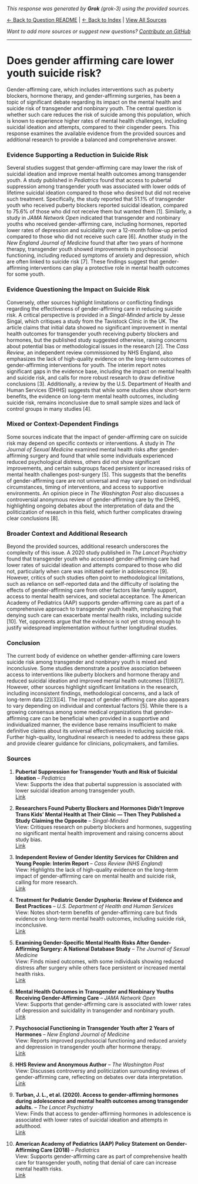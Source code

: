 <!-- 
Generated by: grok
Model: grok-3
Prompt type: sources
Tools enabled: False
Generated at: 2025-06-27T23:49:13.780025
-->

*This response was generated by **Grok** (grok-3) using the provided sources.*

[← Back to Question README](README.md) | [← Back to Index](../README.md) | [View All Sources](../allsources.md)

*Want to add more sources or suggest new questions? [Contribute on GitHub](https://github.com/justinwest/SuggestedSources)*

---

# Does gender affirming care lower youth suicide risk?

Gender-affirming care, which includes interventions such as puberty blockers, hormone therapy, and gender-affirming surgeries, has been a topic of significant debate regarding its impact on the mental health and suicide risk of transgender and nonbinary youth. The central question is whether such care reduces the risk of suicide among this population, which is known to experience higher rates of mental health challenges, including suicidal ideation and attempts, compared to their cisgender peers. This response examines the available evidence from the provided sources and additional research to provide a balanced and comprehensive answer.

### Evidence Supporting a Reduction in Suicide Risk
Several studies suggest that gender-affirming care may lower the risk of suicidal ideation and improve mental health outcomes among transgender youth. A study published in *Pediatrics* found that access to pubertal suppression among transgender youth was associated with lower odds of lifetime suicidal ideation compared to those who desired but did not receive such treatment. Specifically, the study reported that 51.1% of transgender youth who received puberty blockers reported suicidal ideation, compared to 75.6% of those who did not receive them but wanted them [1]. Similarly, a study in *JAMA Network Open* indicated that transgender and nonbinary youths who received gender-affirming care, including hormones, reported lower rates of depression and suicidality over a 12-month follow-up period compared to those who did not receive such care [6]. Another study in the *New England Journal of Medicine* found that after two years of hormone therapy, transgender youth showed improvements in psychosocial functioning, including reduced symptoms of anxiety and depression, which are often linked to suicide risk [7]. These findings suggest that gender-affirming interventions can play a protective role in mental health outcomes for some youth.

### Evidence Questioning the Impact on Suicide Risk
Conversely, other sources highlight limitations or conflicting findings regarding the effectiveness of gender-affirming care in reducing suicide risk. A critical perspective is provided in a *Singal-Minded* article by Jesse Singal, which critiques a study from the Tavistock Clinic in the UK. The article claims that initial data showed no significant improvement in mental health outcomes for transgender youth receiving puberty blockers and hormones, but the published study suggested otherwise, raising concerns about potential bias or methodological issues in the research [2]. The *Cass Review*, an independent review commissioned by NHS England, also emphasizes the lack of high-quality evidence on the long-term outcomes of gender-affirming interventions for youth. The interim report notes significant gaps in the evidence base, including the impact on mental health and suicide risk, and calls for more robust research to draw definitive conclusions [3]. Additionally, a review by the U.S. Department of Health and Human Services (DHHS) suggests that while some studies show short-term benefits, the evidence on long-term mental health outcomes, including suicide risk, remains inconclusive due to small sample sizes and lack of control groups in many studies [4].

### Mixed or Context-Dependent Findings
Some sources indicate that the impact of gender-affirming care on suicide risk may depend on specific contexts or interventions. A study in *The Journal of Sexual Medicine* examined mental health risks after gender-affirming surgery and found that while some individuals experienced reduced psychological distress, others did not show significant improvements, and certain subgroups faced persistent or increased risks of mental health challenges post-surgery [5]. This suggests that the benefits of gender-affirming care are not universal and may vary based on individual circumstances, timing of interventions, and access to supportive environments. An opinion piece in *The Washington Post* also discusses a controversial anonymous review of gender-affirming care by the DHHS, highlighting ongoing debates about the interpretation of data and the politicization of research in this field, which further complicates drawing clear conclusions [8].

### Broader Context and Additional Research
Beyond the provided sources, additional research underscores the complexity of this issue. A 2020 study published in *The Lancet Psychiatry* found that transgender youth who accessed gender-affirming care had lower rates of suicidal ideation and attempts compared to those who did not, particularly when care was initiated earlier in adolescence [9]. However, critics of such studies often point to methodological limitations, such as reliance on self-reported data and the difficulty of isolating the effects of gender-affirming care from other factors like family support, access to mental health services, and societal acceptance. The American Academy of Pediatrics (AAP) supports gender-affirming care as part of a comprehensive approach to transgender youth health, emphasizing that denying such care can exacerbate mental health risks, including suicide [10]. Yet, opponents argue that the evidence is not yet strong enough to justify widespread implementation without further longitudinal studies.

### Conclusion
The current body of evidence on whether gender-affirming care lowers suicide risk among transgender and nonbinary youth is mixed and inconclusive. Some studies demonstrate a positive association between access to interventions like puberty blockers and hormone therapy and reduced suicidal ideation and improved mental health outcomes [1][6][7]. However, other sources highlight significant limitations in the research, including inconsistent findings, methodological concerns, and a lack of long-term data [2][3][4]. The impact of gender-affirming care also appears to vary depending on individual and contextual factors [5]. While there is a growing consensus among some medical organizations that gender-affirming care can be beneficial when provided in a supportive and individualized manner, the evidence base remains insufficient to make definitive claims about its universal effectiveness in reducing suicide risk. Further high-quality, longitudinal research is needed to address these gaps and provide clearer guidance for clinicians, policymakers, and families.

### Sources
1. **Pubertal Suppression for Transgender Youth and Risk of Suicidal Ideation** – *Pediatrics*  
   View: Supports the idea that pubertal suppression is associated with lower suicidal ideation among transgender youth.  
   [Link](https://publications.aap.org/pediatrics/article-abstract/145/2/e20191725/68259/Pubertal-Suppression-for-Transgender-Youth-and?redirectedFrom=fulltext)

2. **Researchers Found Puberty Blockers and Hormones Didn’t Improve Trans Kids’ Mental Health at Their Clinic — Then They Published a Study Claiming the Opposite** – *Singal-Minded*  
   View: Critiques research on puberty blockers and hormones, suggesting no significant mental health improvement and raising concerns about study bias.  
   [Link](https://jessesingal.substack.com/p/researchers-found-puberty-blockers)

3. **Independent Review of Gender Identity Services for Children and Young People: Interim Report** – *Cass Review (NHS England)*  
   View: Highlights the lack of high-quality evidence on the long-term impact of gender-affirming care on mental health and suicide risk, calling for more research.  
   [Link](https://webarchive.nationalarchives.gov.uk/ukgwa/20250310143846mp_/https://cass.independent-review.uk/wp-content/uploads/2022/03/Cass-Review-Interim-Report-Final-Web-Accessible.pdf)

4. **Treatment for Pediatric Gender Dysphoria: Review of Evidence and Best Practices** – *U.S. Department of Health and Human Services*  
   View: Notes short-term benefits of gender-affirming care but finds evidence on long-term mental health outcomes, including suicide risk, inconclusive.  
   [Link](https://archive.jwest.org/Research/DHHS2025-GenderDysphoria.pdf)

5. **Examining Gender-Specific Mental Health Risks After Gender-Affirming Surgery: A National Database Study** – *The Journal of Sexual Medicine*  
   View: Finds mixed outcomes, with some individuals showing reduced distress after surgery while others face persistent or increased mental health risks.  
   [Link](https://academic.oup.com/jsm/article-abstract/22/4/645/8042063)

6. **Mental Health Outcomes in Transgender and Nonbinary Youths Receiving Gender-Affirming Care** – *JAMA Network Open*  
   View: Supports that gender-affirming care is associated with lower rates of depression and suicidality in transgender and nonbinary youth.  
   [Link](https://pubmed.ncbi.nlm.nih.gov/35212746/)

7. **Psychosocial Functioning in Transgender Youth after 2 Years of Hormones** – *New England Journal of Medicine*  
   View: Reports improved psychosocial functioning and reduced anxiety and depression in transgender youth after hormone therapy.  
   [Link](https://pubmed.ncbi.nlm.nih.gov/36652355/)

8. **HHS Review and Anonymous Author** – *The Washington Post*  
   View: Discusses controversy and politicization surrounding reviews of gender-affirming care, reflecting on debates over data interpretation.  
   [Link](https://www.washingtonpost.com/opinions/2025/06/26/hhs-review-anonymous-author/)

9. **Turban, J. L., et al. (2020). Access to gender-affirming hormones during adolescence and mental health outcomes among transgender adults.** – *The Lancet Psychiatry*  
   View: Finds that access to gender-affirming hormones in adolescence is associated with lower rates of suicidal ideation and attempts in adulthood.  
   [Link](https://www.thelancet.com/journals/lanpsy/article/PIIS2215-0366(19)30408-2/fulltext)

10. **American Academy of Pediatrics (AAP) Policy Statement on Gender-Affirming Care (2018)** – *Pediatrics*  
    View: Supports gender-affirming care as part of comprehensive health care for transgender youth, noting that denial of care can increase mental health risks.  
    [Link](https://publications.aap.org/pediatrics/article/142/4/e20182162/37381/Ensuring-Comprehensive-Care-and-Support-for)